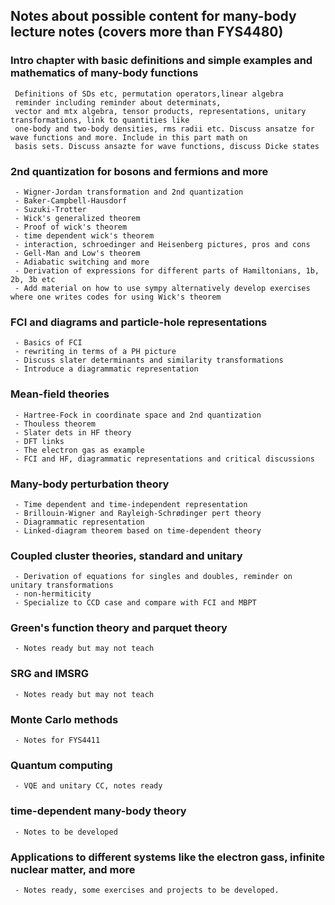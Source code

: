 ## Notes about possible content for many-body lecture notes (covers more than FYS4480)

###  Intro chapter with basic definitions and simple examples and mathematics of many-body functions
     Definitions of SDs etc, permutation operators,linear algebra
     reminder including reminder about determinats,
     vector and mtx algebra, tensor products, representations, unitary transformations, link to quantities like
     one-body and two-body densities, rms radii etc. Discuss ansatze for wave functions and more. Include in this part math on
     basis sets. Discuss ansazte for wave functions, discuss Dicke states
###  2nd quantization for bosons and fermions and more
     - Wigner-Jordan transformation and 2nd quantization
     - Baker-Campbell-Hausdorf
     - Suzuki-Trotter
     - Wick's generalized theorem
     - Proof of wick's theorem
     - time dependent wick's theorem
     - interaction, schroedinger and Heisenberg pictures, pros and cons
     - Gell-Man and Low's theorem
     - Adiabatic switching and more
     - Derivation of expressions for different parts of Hamiltonians, 1b, 2b, 3b etc
     - Add material on how to use sympy alternatively develop exercises where one writes codes for using Wick's theorem
### FCI and diagrams and particle-hole representations
     - Basics of FCI
     - rewriting in terms of a PH picture
     - Discuss slater determinants and similarity transformations
     - Introduce a diagrammatic representation
### Mean-field theories
     - Hartree-Fock in coordinate space and 2nd quantization
     - Thouless theorem
     - Slater dets in HF theory
     - DFT links
     - The electron gas as example
     - FCI and HF, diagrammatic representations and critical discussions
###  Many-body perturbation theory
     - Time dependent and time-independent representation
     - Brillouin-Wigner and Rayleigh-Schrødinger pert theory
     - Diagrammatic representation
     - Linked-diagram theorem based on time-dependent theory
###  Coupled cluster theories, standard and unitary
     - Derivation of equations for singles and doubles, reminder on unitary transformations
     - non-hermiticity
     - Specialize to CCD case and compare with FCI and MBPT
###  Green's function theory and parquet theory
     - Notes ready but may not teach
###  SRG and IMSRG
     - Notes ready but may not teach
###  Monte Carlo methods
     - Notes for FYS4411
###  Quantum computing
     - VQE and unitary CC, notes ready
###  time-dependent many-body theory
     - Notes to be developed
###  Applications to different systems like the electron gass, infinite nuclear matter, and more
     - Notes ready, some exercises and projects to be developed.
